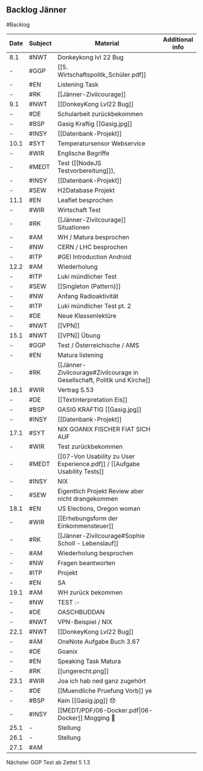 ## Backlog Jänner
#Backlog

| Date | Subject | Material                                                                  | Additional info |
| ---- | ------- | ------------------------------------------------------------------------- | --------------- |
| 8.1  | #NWT    | Donkeykong lvl 22 Bug                                                     |                 |
| -    | #GGP    | [[5. Wirtschaftspolitk_Schüler.pdf]]                                      |                 |
| -    | #EN     | Listening Task                                                            |                 |
| -    | #RK     | [[Jänner-Zivilcourage]]                                                   |                 |
| 9.1  | #NWT    | [[DonkeyKong Lvl22 Bug]]                                                  |                 |
| -    | #DE     | Schularbeit zurückbekommen                                                |                 |
| -    | #BSP    | Gasig Kraftig [[Gasig.jpg]]                                               |                 |
| -    | #INSY   | [[Datenbank-Projekt]]                                                     |                 |
| 10.1 | #SYT    | Temperatursensor Webservice                                               |                 |
| -    | #WIR    | Englische Begriffe                                                        |                 |
| -    | #MEDT   | Test ([[NodeJS Testvorbereitung]]),                                       |                 |
| -    | #INSY   | [[Datenbank-Projekt]]                                                     |                 |
| -    | #SEW    | H2Database Projekt                                                        |                 |
| 11.1 | #EN     | Leaflet besprochen                                                        |                 |
| -    | #WIR    | Wirtschaft Test                                                           |                 |
| -    | #RK     | [[Jänner-Zivilcourage]] Situationen                                       |                 |
| -    | #AM     | WH / Matura besprochen                                                    |                 |
| -    | #NW     | CERN / LHC besprochen                                                     |                 |
| -    | #ITP    | #GEI Introduction Android                                                 |                 |
| 12.2 | #AM     | Wiederholung                                                              |                 |
| -    | #ITP    | Luki mündlicher Test                                                      |                 |
| -    | #SEW    | [[Singleton (Pattern)]]                                                   |                 |
| -    | #NW     | Anfang Radioaktivität                                                     |                 |
| -    | #ITP    | Luki mündlicher Test pt. 2                                                |                 |
| -    | #DE     | Neue Klassenlektüre                                                       |                 |
| -    | #NWT    | [[VPN]]                                                                   |                 |
| 15.1 | #NWT    | [[VPN]] Übung                                                             |                 |
| -    | #GGP    | Test / Österreichische / AMS                                              |                 |
| -    | #EN     | Matura listening                                                          |                 |
| -    | #RK     | [[Jänner-Zivilcourage#Zivilcourage in Gesellschaft, Politik und Kirche]]  |                 |
| 16.1 | #WIR    | Vertrag S.53                                                              |                 |
| -    | #DE     | [[Textinterpretation Eis]]                                                |                 |
| -    | #BSP    | GASIG KRAFTIG [[Gasig.jpg]]                                               |                 |
| -    | #INSY   | [[Datenbank-Projekt]]                                                     |                 |
| 17.1 | #SYT    | NIX GOANIX FISCHER FIAT SICH AUF                                          |                 |
| -    | #WIR    | Test zurückbekommen                                                       |                 |
| -    | #MEDT   | [[07-Von Usability zu User Experience.pdf]] / [[Aufgabe Usability Tests]] |                 |
| -    | #INSY   | NIX                                                                       |                 |
| -    | #SEW    | Eigentlich Projekt Review aber nicht drangekommen                         |                 |
| 18.1 | #EN     | US Elections, Oregon woman                                                |                 |
| -    | #WIR    | [[Erhebungsform der Einkommensteuer]]                                     |                 |
| -    | #RK     | [[Jänner-Zivilcourage#Sophie Scholl - Lebenslauf]]                        |                 |
| -    | #AM     | Wiederholung besprochen                                                   |                 |
| -    | #NW     | Fragen beantworten                                                        |                 |
| -    | #ITP    | Projekt                                                                   |                 |
| -    | #EN     | SA                                                                        |                 |
| 19.1 | #AM     | WH zurück bekommen                                                        |                 |
| -    | #NW     | TEST :-                                                                   |                 |
| -    | #DE     | OASCHBUDDAN                                                               |                 |
| -    | #NWT    | VPN-Beispiel / NIX                                                        |                 |
| 22.1 | #NWT    | [[DonkeyKong Lvl22 Bug]]                                                  |                 |
| -    | #AM     | OneNote Aufgabe Buch 3.67                                                 |                 |
| -    | #DE     | Goanix                                                                    |                 |
| -    | #EN     | Speaking Task Matura                                                      |                 |
| -    | #RK     | [[ungerecht.png]]                                                         |                 |
| 23.1 | #WIR    | Joa ich hab ned ganz zugehört                                             |                 |
| -    | #DE     | [[Muendliche Pruefung Vorb]] ye                                           |                 |
| -    | #BSP    | Kein [[Gasig.jpg]] 😞                                                     |                 |
| -    | #INSY   | [[MEDT/PDF/06-Docker.pdf\|06-Docker]] Mogging 🗿                          |                 |
| 25.1 | -       | Stellung                                                                  |                 |
| 26.1 | -       | Stellung                                                                  |                 |
| 27.1     | #AM        |                                                                           |                 |

Nächster GGP Test ab
Zettel 5 1.3